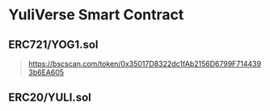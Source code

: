 # YuliVerse Smart Contract


## ERC721/YOG1.sol

> https://bscscan.com/token/0x35017D8322dc1fAb2156D6799F7144393b6EA605

## ERC20/YULI.sol


